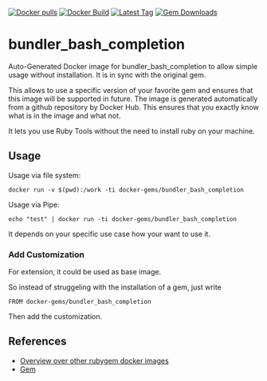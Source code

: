 [![Docker pulls](https://img.shields.io/docker/pulls/rubygem/bundler_bash_completion.svg)](https://hub.docker.com/r/rubygem/bundler_bash_completion/)
[![Docker Build](https://img.shields.io/docker/automated/rubygem/bundler_bash_completion.svg)](https://hub.docker.com/r/rubygem/bundler_bash_completion/)
[![Latest Tag](https://img.shields.io/github/tag/docker-rubygem/bundler_bash_completion.svg)](https://hub.docker.com/r/rubygem/bundler_bash_completion/)
[![Gem Downloads](https://img.shields.io/gem/dt/bundler_bash_completion.svg)](https://rubygems.org/gems/bundler_bash_completion/)
# bundler_bash_completion

Auto-Generated Docker image for bundler_bash_completion to allow simple usage without installation.
It is in sync with the original gem.

This allows to use a specific version of your favorite gem and ensures that this image will be supported in future.
The image is generated automatically from a github repository by Docker Hub.
This ensures that you exactly know what is in the image and what not.

It lets you use Ruby Tools without the need to install ruby on your machine.

## Usage

Usage via file system:

`docker run -v $(pwd):/work -ti docker-gems/bundler_bash_completion`

Usage via Pipe:

`echo "test" | docker run -ti docker-gems/bundler_bash_completion`

It depends on your specific use case how your want to use it.

### Add Customization

For extension, it could be used as base image.

So instead of struggeling with the installation of a gem, just write

`FROM docker-gems/bundler_bash_completion`

Then add the customization.

## References

 - [Overview over other rubygem docker images](https://github.com/thinkbot/docker-rubygem)
 - [Gem](https://rubygems.org/gems/bundler_bash_completion/)
